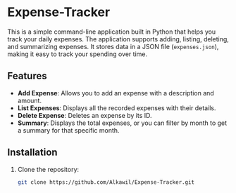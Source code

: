 # Expense-Tracker
This is a simple command-line application built in Python that helps you track your daily expenses. The application supports adding, listing, deleting, and summarizing expenses. It stores data in a JSON file (`expenses.json`), making it easy to track your spending over time.

## Features

- **Add Expense**: Allows you to add an expense with a description and amount.
- **List Expenses**: Displays all the recorded expenses with their details.
- **Delete Expense**: Deletes an expense by its ID.
- **Summary**: Displays the total expenses, or you can filter by month to get a summary for that specific month.

## Installation

1. Clone the repository:

   ```bash
   git clone https://github.com/Alkawil/Expense-Tracker.git
